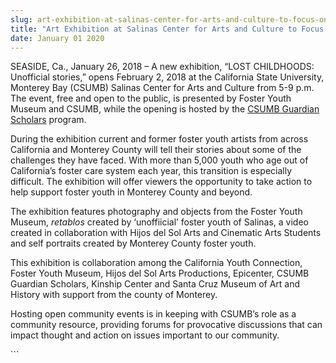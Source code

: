 ```yaml
---
slug: art-exhibition-at-salinas-center-for-arts-and-culture-to-focus-on-foster-youth
title: "Art Exhibition at Salinas Center for Arts and Culture to Focus on Foster Youth"
date: January 01 2020
---
```


 
<p>
  SEASIDE, Ca., January 26, 2018 – A new exhibition, “LOST CHILDHOODS:
  Unofficial stories,” opens February 2, 2018 at the California State
  University, Monterey Bay (CSUMB) Salinas Center for Arts and Culture from 5-9
  p.m. The event, free and open to the public, is presented by Foster Youth
  Museum and CSUMB, while the opening is hosted by the
  <a href="https://csumb.edu/magazine/determined-help"
    >CSUMB Guardian Scholars</a
  >
  program.
</p>
<p>
  During the exhibition current and former foster youth artists from across
  California and Monterey County will tell their stories about some of the
  challenges they have faced. With more than 5,000 youth who age out of
  California’s foster care system each year, this transition is especially
  difficult. The exhibition will offer viewers the opportunity to take action to
  help support foster youth in Monterey County and beyond.
</p>
<p>
  The exhibition features photography and objects from the Foster Youth Museum,
  <i>retablos</i> created by ‘unoffiicial’ foster youth of Salinas, a video
  created in collaboration with Hijos del Sol Arts and Cinematic Arts Students
  and self portraits created by Monterey County foster youth.
</p>
<p>
  This exhibition is collaboration among the California Youth Connection, Foster
  Youth Museum, Hijos del Sol Arts Productions, Epicenter, CSUMB Guardian
  Scholars, Kinship Center and Santa Cruz Museum of Art and History with support
  from the county of Monterey.
</p>
<p>
  Hosting open community events is in keeping with CSUMB’s role as a community
  resource, providing forums for provocative discussions that can impact thought
  and action on issues important to our community.
</p>
```
